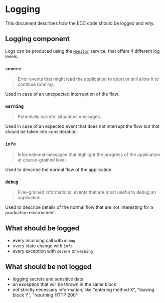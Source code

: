 # Logging

This document describes how the EDC code should be logged and why.

## Logging component

Logs can be produced using the [`Monitor`](../../spi/core-spi/src/main/java/org/eclipse/dataspaceconnector/spi/monitor/Monitor.java) service, 
that offers 4 different log levels:

### `severe` 
> Error events that might lead the application to abort or still allow it to continue running.

Used in case of an unexpected interruption of the flow.

### `warning`
> Potentially harmful situations messages.

Used in case of an expected event that does not interrupt the flow but that should be taken into consideration. 
 
### `info`
> Informational messages that highlight the progress of the application at coarse-grained level.
 
Used to describe the normal flow of the application.
 
### `debug` 
> Fine-grained informational events that are most useful to debug an application.
 
Used to describe details of the normal flow that are not interesting for a production environment.

## What should be logged

- every incoming call with `debug`
- every state change with `info`
- every exception with `severe` or `warning`

## What should be not logged

- logging secrets and sensitive data
- an exception that will be thrown in the same block
- not strictly necessary information, like "entering method X", "leaving block Y", "returning HTTP 200"